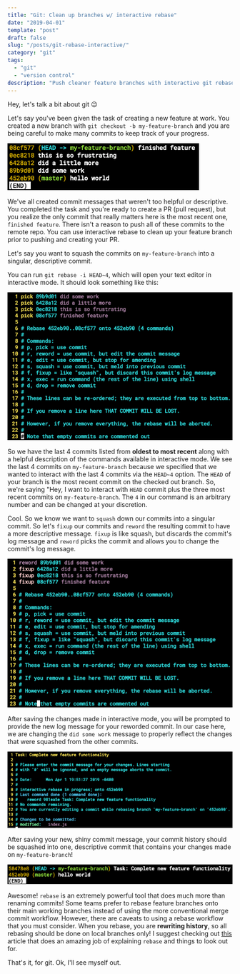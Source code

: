 ```yaml
---
title: "Git: Clean up branches w/ interactive rebase"
date: "2019-04-01"
template: "post"
draft: false
slug: "/posts/git-rebase-interactive/"
category: "git"
tags:
  - "git"
  - "version control"
description: "Push cleaner feature branches with interactive git rebase."
---
```


Hey, let's talk a bit about git 😉

Let's say you've been given the task of creating a new feature at work. You created a new branch with `git checkout -b my-feature-branch` and you are being careful to make many commits to keep track of your progress.

![git log history](../../static/rebase.png)

We've all created commit messages that weren't too helpful or descriptive. You completed the task and you're ready to create a PR (pull request), but you realize the only commit that really matters here is the most recent one, `finished feature`. There isn't a reason to push all of these commits to the remote repo. You can use interactive rebase to clean up your feature branch prior to pushing and creating your PR.

Let's say you want to squash the commits on `my-feature-branch` into a singular, descriptive commit.

You can run `git rebase -i HEAD~4`, which will open your text editor in interactive mode. It should look something like this:

![git rebase interactive mode](../../static/rebase-1.png)

So we have the last 4 commits listed from **oldest to most recent** along with a helpful description of the commands available in interactive mode. We see the last 4 commits on `my-feature-branch` because we specified that we wanted to interact with the last 4 commits via the `HEAD~4` option. The `HEAD` of your branch is the most recent commit on the checked out branch. So, we're saying "Hey, I want to interact with `HEAD` commit plus the three most recent commits on `my-feature-branch`. The `4` in our command is an arbitrary number and can be changed at your discretion.

Cool. So we know we want to `squash` down our commits into a singular commit. So let's `fixup` our commits and `reword` the resulting commit to have a more descriptive message. `fixup` is like squash, but discards the commit's log message and `reword` picks the commit and allows you to change the commit's log message.

![git rebase interactive mode](../../static/rebase-2.png)

After saving the changes made in interactive mode, you will be prompted to provide the new log message for your reworded commit. In our case here, we are changing the `did some work` message to properly reflect the changes that were squashed from the other commits.

![git rebase interactive mode](../../static/rebase-3.png)

After saving your new, shiny commit message, your commit history should be squashed into one, descriptive commit that contains your changes made on `my-feature-branch`!

![git rebase interactive mode](../../static/rebase-4.png)

Awesome! `rebase` is an extremely powerful tool that does much more than renaming commits! Some teams prefer to rebase feature branches onto their main working branches instead of using the more conventional merge commit workflow. However, there are caveats to using a rebase workflow that you must consider. When you rebase, you are **rewriting history**, so all rebasing should be done on local branches only! I suggest checking out [this](https://www.atlassian.com/git/tutorials/merging-vs-rebasing) article that does an amazing job of explaining `rebase` and things to look out for.

That's it, for git. Ok, I'll see myself out.
